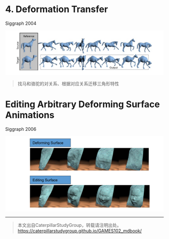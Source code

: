 # 4. Deformation Transfer    

Siggraph 2004    

![](../assets/建模48.png)   

> 找马和骆驼的对关系、根据对应关系迁移三角形特性

# Editing Arbitrary Deforming Surface Animations    
Siggraph 2006    

![](../assets/建模49.png)   

---  

> 本文出自CaterpillarStudyGroup，转载请注明出处。
https://caterpillarstudygroup.github.io/GAMES102_mdbook/
